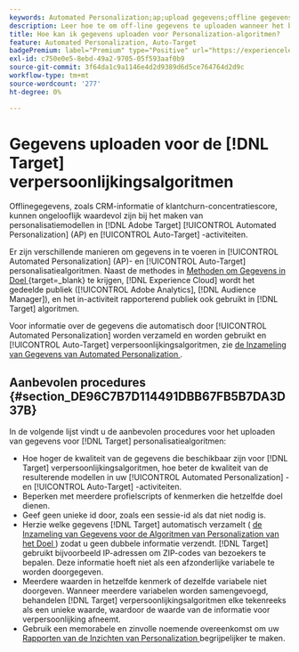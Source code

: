 ```yaml
---
keywords: Automated Personalization;ap;upload gegevens;offline gegevens;personalisatiealgoritme;auto target;autoTarget;best practices
description: Leer hoe te om off-line gegevens te uploaden wanneer het bouwen van verpersoonlijkingsmodellen in  [!DNL Adobe Target] [!UICONTROL Automated Personalization] (AP) en [!UICONTROL Auto-Target] activiteiten.
title: Hoe kan ik gegevens uploaden voor Personalization-algoritmen?
feature: Automated Personalization, Auto-Target
badgePremium: label="Premium" type="Positive" url="https://experienceleague.adobe.com/docs/target/using/introduction/intro.html?lang=en#premium newtab=true" tooltip="Kijk wat er in Target Premium is opgenomen."
exl-id: c750e0e5-8ebd-49a2-9705-05f593aaf0b9
source-git-commit: 3f64da1c9a1146e4d2d9389d6d5ce764764d2d9c
workflow-type: tm+mt
source-wordcount: '277'
ht-degree: 0%

---
```


# Gegevens uploaden voor de [!DNL Target] verpersoonlijkingsalgoritmen

Offlinegegevens, zoals CRM-informatie of klantchurn-concentratiescore, kunnen ongelooflijk waardevol zijn bij het maken van personalisatiemodellen in [!DNL Adobe Target] [!UICONTROL Automated Personalization] (AP) en [!UICONTROL Auto-Target] -activiteiten.

Er zijn verschillende manieren om gegevens in te voeren in [!UICONTROL Automated Personalization] (AP)- en [!UICONTROL Auto-Target] personalisatiealgoritmen. Naast de methodes in [ Methoden om Gegevens in Doel ](https://experienceleague.adobe.com/docs/target-dev/developer/implementation/methods/methods-to-get-data-into-target.html){target=_blank} te krijgen, [!DNL Experience Cloud] wordt het gedeelde publiek ([!UICONTROL Adobe Analytics], [!DNL Audience Manager]), en het in-activiteit rapporterend publiek ook gebruikt in [!DNL Target] algoritmen.

Voor informatie over de gegevens die automatisch door [!UICONTROL Automated Personalization] worden verzameld en worden gebruikt en [!UICONTROL Auto-Target] verpersoonlijkingsalgoritmen, zie [ de Inzameling van Gegevens van Automated Personalization ](/help/main/c-activities/t-automated-personalization/ap-data.md).

## Aanbevolen procedures {#section_DE96C7B7D114491DBB67FB5B7DA3D37B}

In de volgende lijst vindt u de aanbevolen procedures voor het uploaden van gegevens voor [!DNL Target] personalisatiealgoritmen:

* Hoe hoger de kwaliteit van de gegevens die beschikbaar zijn voor [!DNL Target] verpersoonlijkingsalgoritmen, hoe beter de kwaliteit van de resulterende modellen in uw [!UICONTROL Automated Personalization] - en [!UICONTROL Auto-Target] -activiteiten.
* Beperken met meerdere profielscripts of kenmerken die hetzelfde doel dienen.
* Geef geen unieke id door, zoals een sessie-id als dat niet nodig is.
* Herzie welke gegevens [!DNL Target] automatisch verzamelt ( [ de Inzameling van Gegevens voor de Algoritmen van Personalization van het Doel ](/help/main/c-activities/t-automated-personalization/ap-data.md)) zodat u geen dubbele informatie verzendt. [!DNL Target] gebruikt bijvoorbeeld IP-adressen om ZIP-codes van bezoekers te bepalen. Deze informatie hoeft niet als een afzonderlijke variabele te worden doorgegeven.
* Meerdere waarden in hetzelfde kenmerk of dezelfde variabele niet doorgeven. Wanneer meerdere variabelen worden samengevoegd, behandelen [!DNL Target] verpersoonlijkingsalgoritmen elke tekenreeks als een unieke waarde, waardoor de waarde van de informatie voor verpersoonlijking afneemt.
* Gebruik een memorabele en zinvolle noemende overeenkomst om uw [ Rapporten van de Inzichten van Personalization ](/help/main/c-reports/c-personalization-insights-reports/personalization-insights-reports.md#concept_A897070E1EDC403EB84CFB7A6ECAD767) begrijpelijker te maken.
